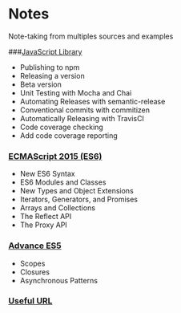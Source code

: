 # <b>Notes</b>
Note-taking from multiples sources and examples

###[JavaScript Library](micro-library)
* Publishing to npm
* Releasing a version
* Beta version
* Unit Testing with Mocha and Chai
* Automating Releases with semantic-release
* Conventional commits with commitizen
* Automatically Releasing with TravisCI
* Code coverage checking
* Add code coverage reporting

### [ECMAScript 2015 (ES6)](ECMAScript-2015_ES6)
* New ES6 Syntax
* ES6 Modules and Classes
* New Types and Object Extensions
* Iterators, Generators, and Promises
* Arrays and Collections
* The Reflect API
* The Proxy API

### [Advance ES5](advanced_ES5)
* Scopes
* Closures
* Asynchronous Patterns

### [Useful URL](url.md)
